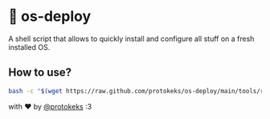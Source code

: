 # :hammer: os-deploy
A shell script that allows to quickly install and configure all stuff on a fresh installed OS.

## How to use?
```bash
bash -c "$(wget https://raw.github.com/protokeks/os-deploy/main/tools/run.sh -O -)"
```

with :heart: by [@protokeks](https://github.com/protokeks) :3
